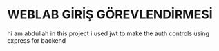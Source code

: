 
# WEBLAB GİRİŞ GÖREVLENDİRMESİ

hi am abdullah in this project i used jwt to make the auth controls using express for backend 

